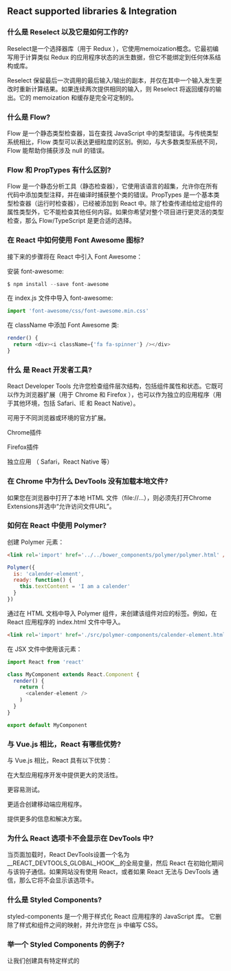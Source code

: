 ## React supported libraries & Integration

### 什么是 Reselect 以及它是如何工作的?

Reselect是一个选择器库（用于 Redux ），它使用memoization概念。它最初编写用于计算类似 Redux 的应用程序状态的派生数据，但它不能绑定到任何体系结构或库。

Reselect 保留最后一次调用的最后输入/输出的副本，并仅在其中一个输入发生更改时重新计算结果。如果连续两次提供相同的输入，则 Reselect 将返回缓存的输出。它的 memoization 和缓存是完全可定制的。

### 什么是 Flow?

Flow 是一个静态类型检查器，旨在查找 JavaScript 中的类型错误。与传统类型系统相比，Flow 类型可以表达更细粒度的区别。例如，与大多数类型系统不同，Flow 能帮助你捕获涉及 null 的错误。

### Flow 和 PropTypes 有什么区别?

Flow 是一个静态分析工具（静态检查器），它使用该语言的超集，允许你在所有代码中添加类型注释，并在编译时捕获整个类的错误。PropTypes 是一个基本类型检查器（运行时检查器），已经被添加到 React 中。除了检查传递给给定组件的属性类型外，它不能检查其他任何内容。如果你希望对整个项目进行更灵活的类型检查，那么 Flow/TypeScript 是更合适的选择。

### 在 React 中如何使用 Font Awesome 图标?

接下来的步骤将在 React 中引入 Font Awesome：

安装 font-awesome:

```js
$ npm install --save font-awesome
```

在 index.js 文件中导入 font-awesome:

```js
import 'font-awesome/css/font-awesome.min.css'
```

在 className 中添加 Font Awesome 类:
```js
render() {
  return <div><i className={'fa fa-spinner'} /></div>
}
```

### 什么 是 React 开发者工具?

React Developer Tools 允许您检查组件层次结构，包括组件属性和状态。它既可以作为浏览器扩展（用于 Chrome 和 Firefox ），也可以作为独立的应用程序（用于其他环境，包括 Safari、IE 和 React Native）。

可用于不同浏览器或环境的官方扩展。

Chrome插件

Firefox插件

独立应用 （ Safari，React Native 等）

### 在 Chrome 中为什么 DevTools 没有加载本地文件?

如果您在浏览器中打开了本地 HTML 文件（file://...），则必须先打开Chrome Extensions并选中“允许访问文件URL”。

### 如何在 React 中使用 Polymer?

创建 Polymer 元素：

```html
<link rel='import' href='../../bower_components/polymer/polymer.html' />
```
```js
Polymer({
  is: 'calender-element',
  ready: function() {
    this.textContent = 'I am a calender'
  }
})
```

通过在 HTML 文档中导入 Polymer 组件，来创建该组件对应的标签。例如，在 React 应用程序的 index.html 文件中导入。

```html
<link rel='import' href='./src/polymer-components/calender-element.html'>
```

在 JSX 文件中使用该元素：

```js
import React from 'react'

class MyComponent extends React.Component {
  render() {
    return (
      <calender-element />
    )
  }
}

export default MyComponent
```

### 与 Vue.js 相比，React 有哪些优势?
与 Vue.js 相比，React 具有以下优势：

在大型应用程序开发中提供更大的灵活性。

更容易测试。

更适合创建移动端应用程序。

提供更多的信息和解决方案。


### 为什么 React 选项卡不会显示在 DevTools 中?

当页面加载时，React DevTools设置一个名为__REACT_DEVTOOLS_GLOBAL_HOOK__的全局变量，然后 React 在初始化期间与该钩子通信。如果网站没有使用 React，或者如果 React 无法与 DevTools 通信，那么它将不会显示该选项卡。

### 什么是 Styled Components?

styled-components 是一个用于样式化 React 应用程序的 JavaScript 库。 它删除了样式和组件之间的映射，并允许您在 js 中编写 CSS。


### 举一个 Styled Components 的例子?

让我们创建具有特定样式的<Title>和<Wrapper>组件。
```js
import React from 'react'
import styled from 'styled-components'

// Create a <Title> component that renders an <h1> which is centered, red and sized at 1.5em
const Title = styled.h1`
  font-size: 1.5em;
  text-align: center;
  color: palevioletred;
`

// Create a <Wrapper> component that renders a <section> with some padding and a papayawhip background
const Wrapper = styled.section`
  padding: 4em;
  background: papayawhip;
`
```
Title和Wrapper变量现在是可以像任何其他 react 组件一样渲染。

```html
<Wrapper>
  <Title>{'Lets start first styled component!'}</Title>
</Wrapper>
```

### 什么是 Relay?

Relay 是一个 JavaScript 框架，用于使用 React 视图层为 Web 应用程序提供数据层和客户端与服务器之间的通信。

### 如何在 create-react-app 中使用 TypeScript?
当您创建一个新项目带有--scripts-version选项值为react-scripts-ts时便可将 TypeScript 引入。

生成的项目结构如下所示：

my-app/
├─ .gitignore
├─ images.d.ts
├─ node_modules/
├─ public/
├─ src/
│  └─ ...
├─ package.json
├─ tsconfig.json
├─ tsconfig.prod.json
├─ tsconfig.test.json
└─ tslint.json

### 我可以导入一个 SVG 文件作为 React 组件么?

你可以直接将 SVG 作为组件导入，而不是将其作为文件加载。此功能仅在 react-scripts@2.0.0 及更高版本中可用。

```js
import { ReactComponent as Logo } from './logo.svg'

const App = () => (
  <div>
    {/* Logo is an actual react component */}
    <Logo />
  </div>
)
```

### 为什么不建议使用内联引用回调或函数?

如果将 ref 回调定义为内联函数，则在更新期间它将会被调用两次。首先使用 null 值，然后再使用 DOM 元素。这是因为每次渲染的时候都会创建一个新的函数实例，因此 React 必须清除旧的 ref 并设置新的 ref。

```js
class UserForm extends Component {
  handleSubmit = () => {
    console.log("Input Value is: ", this.input.value)
  }

  render () {
   return (
     <form onSubmit={this.handleSubmit}>
       <input
         type='text'
         ref={(input) => this.input = input} /> // Access DOM input in handle submit
       <button type='submit'>Submit</button>
     </form>
   )
 }
}

```

但我们期望的是当组件挂载时，ref 回调只会被调用一次。一个快速修复的方法是使用 ES7 类属性语法定义函数。

```js
class UserForm extends Component {
 handleSubmit = () => {
   console.log("Input Value is: ", this.input.value)
 }

 setSearchInput = (input) => {
   this.input = input
 }

 render () {
   return (
     <form onSubmit={this.handleSubmit}>
       <input
         type='text'
         ref={this.setSearchInput} /> // Access DOM input in handle submit
       <button type='submit'>Submit</button>
     </form>
   )
 }
}
```

### 在 React 中什么是渲染劫持?

渲染劫持的概念是控制一个组件将从另一个组件输出什么的能力。实际上，这意味着你可以通过将组件包装成高阶组件来装饰组件。通过包装，你可以注入额外的属性或产生其他变化，这可能会导致渲染逻辑的更改。实际上它不支持劫持，但通过使用 HOC，你可以使组件以不同的方式工作。

### 什么是 HOC 工厂实现?

在 React 中实现 HOC 有两种主要方式。 1.属性代理（PP）和 2.继承倒置（II）。他们遵循不同的方法来操纵WrappedComponent。

属性代理 在这种方法中，HOC 的 render 方法返回 WrappedComponent 类型的 React 元素。我们通过 HOC 收到 props，因此定义为属性代理。

```js
function ppHOC(WrappedComponent) {
 return class PP extends React.Component {
   render() {
     return <WrappedComponent {...this.props}/>
   }
 }
}
```

继承倒置 在这种方法中，返回的 HOC 类（Enhancer）扩展了 WrappedComponent 。它被称为继承反转，因为它不是扩展一些 Enhancer 类的 WrappedComponent，而是由 Enhancer 被动扩展。 通过这种方式，它们之间的关系似乎是逆的。

```js
function iiHOC(WrappedComponent) {
 return class Enhancer extends WrappedComponent {
   render() {
     return super.render()
   }
 }
}
```

### 如何传递数字给 React 组件?

传递数字时你应该使用 {}，而传递字符串时还需要使用引号：

```js
React.render(<User age={30} department={"IT"} />, document.getElementById('container'));
```

### 我需要将所有状态保存到 Redux 中吗？我应该使用 react 的内部状态吗?

这取决于开发者的决定。即开发人员的工作是确定应用程序的哪种状态，以及每个状态应该存在的位置，有些用户喜欢将每一个数据保存在 Redux 中，以维护其应用程序的完全可序列化和受控。其他人更喜欢在组件的内部状态内保持非关键或UI状态，例如“此下拉列表当前是否打开”。

以下是确定应将哪种数据放入Redux的主要规则：

应用程序的其他部分是否关心此数据？

您是否需要能够基于此原始数据创建更多派生数据？

是否使用相同的数据来驱动多个组件？

能够将此状态恢复到给定时间点（即时间旅行调试）是否对您有价值？

您是否要缓存数据（即，如果已经存在，则使用处于状态的状态而不是重新请求它）？

### 在 React 中 registerServiceWorker 的用途是什么?

默认情况下，React 会为你创建一个没有任何配置的 service worker。Service worker 是一个 Web API，它帮助你缓存资源和其他文件，以便当用户离线或在弱网络时，他/她仍然可以在屏幕上看到结果，因此，它可以帮助你建立更好的用户体验，这是你目前应该了解的关于 Service worker 的内容。

```js
import React from 'react';
import ReactDOM from 'react-dom';
import App from './App';
import registerServiceWorker from './registerServiceWorker';

ReactDOM.render(<App />, document.getElementById('root'));
registerServiceWorker();
```

### React memo 函数是什么?

当类组件的输入属性相同时，可以使用 pureComponent 或 shouldComponentUpdate 来避免组件的渲染。现在，你可以通过把函数组件包装在 React.memo 中来实现相同的功能。

```js
const MyComponent = React.memo(function MyComponent(props) {
 /* only rerenders if props change */
});
```

### React lazy 函数是什么?

使用 React.lazy 函数允许你将动态导入的组件作为常规组件进行渲染。当组件开始渲染时，它会自动加载包含 OtherComponent 的包。它必须返回一个 Promise，该 Promise 解析后为一个带有默认导出 React 组件的模块。

```js
const OtherComponent = React.lazy(() => import('./OtherComponent'));

function MyComponent() {
 return (
   <div>
     <OtherComponent />
   </div>
 );
}
```

注意： React.lazy 和 Suspense 还不能用于服务端渲染。如果要在服务端渲染的应用程序中进行代码拆分，我们仍然建议使用 React Loadable。

### 如何使用 setState 防止不必要的更新?

你可以把状态的当前值与已有的值进行比较，并决定是否重新渲染页面。如果没有更改，你需要返回 null 以阻止渲染，否则返回最新的状态值。例如，用户配置信息组件将按以下方式实现条件渲染：

```js
getUserProfile = user => {
  const latestAddress = user.address;
  this.setState(state => {
    if (state.address === latestAddress) {
      return null;
    } else {
      return { title: latestAddress };
    }
  });
};
```

### 如何在 React 16 版本中渲染数组、字符串和数值?

Arrays: 与旧版本不同的是，在 React 16 中你不需要确保 render 方法必须返回单个元素。通过返回数组，你可以返回多个没有包装元素的同级元素。例如，让我们看看下面的开发人员列表：

```js
const ReactJSDevs = () => {
  return [
    <li key="1">John</li>,
    <li key="2">Jackie</li>,
    <li key="3">Jordan</li>
  ];
}
```

你还可以将此数组项合并到另一个数组组件中：

```js
const JSDevs = () => {
  return (
    <ul>
      <li>Brad</li>
      <li>Brodge</li>
      <ReactJSDevs/>
      <li>Brandon</li>
    </ul>
  );
}
```

Strings and Numbers: 在 render 方法中，你也可以返回字符串和数值类型：

```js
// String
render() {
 return 'Welcome to ReactJS questions';
}
// Number
render() {
 return 2018;
}
```

### 如何在 React 类中使用类字段声明语法?

使用类字段声明可以使 React 类组件更加简洁。你可以在不使用构造函数的情况下初始化本地状态，并通过使用箭头函数声明类方法，而无需额外对它们进行绑定。让我们以一个 counter 示例来演示类字段声明，即不使用构造函数初始化状态且不进行方法绑定：

```js
class Counter extends Component {
  state = { value: 0 };

  handleIncrement = () => {
    this.setState(prevState => ({
      value: prevState.value + 1
    }));
  };

  handleDecrement = () => {
    this.setState(prevState => ({
      value: prevState.value - 1
    }));
  };

  render() {
    return (
      <div>
        {this.state.value}

        <button onClick={this.handleIncrement}>+</button>
        <button onClick={this.handleDecrement}>-</button>
      </div>
    )
  }
}

```

### 什么是 hooks?

Hooks 是一个新的草案，它允许你在不编写类的情况下使用状态和其他 React 特性。让我们来看一个 useState 钩子示例：

```js
import { useState } from 'react';

function Example() {
  // Declare a new state variable, which we'll call "count"
  const [count, setCount] = useState(0);

  return (
    <div>
      <p>You clicked {count} times</p>
      <button onClick={() => setCount(count + 1)}>
        Click me
      </button>
    </div>
  );
}
```

### Hooks 需要遵循什么规则?

为了使用 hooks，你需要遵守两个规则：

仅在顶层的 React 函数调用 hooks。也就是说，你不能在循环、条件或内嵌函数中调用 hooks。这将确保每次组件渲染时都以相同的顺序调用 hooks，并且它会在多个 useState 和 useEffect 调用之间保留 hooks 的状态。

仅在 React 函数中调用 hooks。例如，你不能在常规的 JavaScript 函数中调用 hooks。


### 如何确保钩子遵循正确的使用规则?

React 团队发布了一个名为eslint-plugin-react-hooks的 ESLint 插件，它实施了这两个规则。您可以使用以下命令将此插件添加到项目中，

```t
npm install eslint-plugin-react-hooks@next
```

并在您的 ESLint 配置文件中应用以下配置：

```js
// Your ESLint configuration
{
  "plugins": [
    // ...
    "react-hooks"
  ],
  "rules": {
    // ...
    "react-hooks/rules-of-hooks": "error"
  }
}
```

### Flux 和 Redux 之间有什么区别?

以下是 Flux 和 Redux 之间的主要区别

Flux	                     Redux

状态是可变的	               状态是不可变的

Store 包含状态和更改逻辑	    存储和更改逻辑是分开的

存在多个 Store	            仅存在一个 Store

所有的 Store 都是断开连接的	  带有分层 reducers 的 Store

它有一个单独的 dispatcher	   没有 dispatcher 的概念

React 组件监测 Store	      容器组件使用连接函数

### React Router V4 有什么好处?

以下是 React Router V4 模块的主要优点：

在React Router v4（版本4）中，API完全与组件有关。路由器可以显示为单个组件（），它包装特定的子路由器组件（）。

您无需手动设置历史记录。路由器模块将通过使用组件包装路由来处理历史记录。

通过仅添加特定路由器模块（Web，core 或 native）来减少应用大小。

### 您能描述一下 componentDidCatch 生命周期方法签名吗?

在后代层级的组件抛出错误后，将调用componentDidCatch生命周期方法。该方法接收两个参数：

error: - 抛出的错误对象

info: - 具有 componentStack 键的对象，包含有关哪个组件引发错误的信息。

方法结构如下：

```js
componentDidCatch(error, info)
```

### 在哪些情况下，错误边界不会捕获错误?

以下是错误边界不起作用的情况：

在事件处理器内。

setTimeout 或 requestAnimationFrame 回调中的异步代码。

在服务端渲染期间。

错误边界代码本身中引发错误时。

### 为什么事件处理器不需要错误边界?

错误边界不会捕获事件处理程序中的错误。与 render 方法或生命周期方法不同，在渲染期间事件处理器不会被执行或调用。

如果仍然需要在事件处理程序中捕获错误，请使用下面的常规 JavaScript try/catch 语句：

```js
class MyComponent extends React.Component {
  constructor(props) {
    super(props);
    this.state = { error: null };
  }

  handleClick = () => {
    try {
      // Do something that could throw
    } catch (error) {
      this.setState({ error });
    }
  }

  render() {
    if (this.state.error) {
      return <h1>Caught an error.</h1>
    }
    return <div onClick={this.handleClick}>Click Me</div>
  }
}
```

上面的代码使用普通的 JavaScript try/catch 块而不是错误边界来捕获错误。

### try catch 与错误边界有什么区别?

Try catch 块使用命令式代码，而错误边界则是使用在屏幕上呈现声明性代码。

例如，以下是使用声明式代码的 try/catch 块：

```js
try {
  showButton();
} catch (error) {
  // ...
}
```

而错误边界包装的声明式代码如下：

```html
<ErrorBoundary>
  <MyComponent />
</ErrorBoundary>

```

因此，如果在组件树深处某个位置组件的 componentDidUpdate 方法中，发生了由 setState 引发的错误，它仍然会正确地冒泡到最近的错误边界。

### React 16 中未捕获的错误的行为是什么?

在 React 16 中，未被任何错误边界捕获的错误将导致整个 React 组件树的卸载。这一决定背后的原因是，与其显示已损坏的界面，不如完全移除它。例如，对于支付应用程序来说，显示错误的金额比什么都不提供更糟糕。


### 放置错误边界的正确位置是什么?

错误边界使用的粒度由开发人员根据项目需要决定。你可以遵循这些方法中的任何一种：

可以包装顶层路由组件以显示整个应用程序中常见的错误消息。
你还可以将单个组件包装在错误边界中，以防止它们奔溃时影响到应用程序的其余部分。

### 从错误边界跟踪组件堆栈有什么好处?

除了错误消息和 JavaScript 堆栈，React 16 将使用错误边界的概念显示带有文件名和行号的组件堆栈。例如，BuggyCounter 组件显示组件堆栈信息：

### 在定义类组件时，什么是必须的方法?

在类组件中 render() 方法是唯一需要的方法。也就是说，对于类组件，除了 render() 方法之外的所有方法都是可选的。

### render 方法可能返回的类型是什么?

以下列表是 render 方法返回的类型：

React elements: 用于告诉 React 如何渲染 DOM 节点。它包括 HTML 元素，如 div 和用户定义的元素。

Arrays and fragments: 以数组的形式返回多个元素和包装多个元素的片段。

Portals: 将子元素渲染到不同的 DOM 子树中。

String and numbers: 在 DOM 中将字符串和数字都作为文本节点进行呈现。

Booleans or null: 不会渲染任何内容，但这些类型用于有条件地渲染内容。

### 构造函数的主要目的是什么?

使用构造函数主要有两个目的：

通过将对象分配给 this.state 来初始化本地状态。

用于为组件实例绑定事件处理方法。

例如，下面的代码涵盖了上述两种情况：

```js
constructor(props) {
  super(props);
  // Don't call this.setState() here!
  this.state = { counter: 0 };
  this.handleClick = this.handleClick.bind(this);
}
```

### 是否必须为 React 组件定义构造函数?

不，这不是强制的。也就是说，如果你不需要初始化状态且不需要绑定方法，则你不需要为 React 组件实现一个构造函数。

### 什么是默认属性?

defaultProps 被定义为组件类上的属性，用于设置组件类默认的属性值。它只适用于 undefined 的属性，而不适用于 null 属性。例如，让我们为按钮组件创建默认的 color 属性：

```js
class MyButton extends React.Component {
  // ...
}

MyButton.defaultProps = {
  color: 'red'
};
```

如果未设置 props.color，则会使用默认值 red。 也就是说，每当你试图访问 color 属性时，它都使用默认值。

```js
render() {
   return <MyButton /> ; // props.color will be set to red
 }
```

注意： 如果你提供的是 null 值，它会仍然保留 null 值。

### 为什么不能在 componentWillUnmount 中调用 setState() 方法?

不应在 componentWillUnmount() 中调用 setState()，因为一旦卸载了组件实例，就永远不会再次装载它。


### getDerivedStateFromError 的目的是什么?

在子代组件抛出异常后会调用此生命周期方法。它以抛出的异常对象作为参数，并返回一个值用于更新状态。该生命周期方法的签名如下：

```js
static getDerivedStateFromError(error)
```

让我们举一个包含上述生命周期方法的错误边界示例，来说明 getDerivedStateFromError 的目的：

```js
class ErrorBoundary extends React.Component {
  constructor(props) {
    super(props);
    this.state = { hasError: false };
  }

  static getDerivedStateFromError(error) {
    // Update state so the next render will show the fallback UI.
    return { hasError: true };
  }

  render() {
    if (this.state.hasError) {
      // You can render any custom fallback UI
      return <h1>Something went wrong.</h1>;
    }

    return this.props.children;
  }
}
```

### 当组件重新渲染时顺序执行的方法有哪些?

更新可能由属性或状态的更改引起。在重新渲染组件时，会按以下顺序调用下列方法。

static getDerivedStateFromProps()

shouldComponentUpdate()

render()

getSnapshotBeforeUpdate()

componentDidUpdate()

### 错误处理期间调用哪些方法?

在渲染期间，生命周期方法内或任何子组件的构造函数中出现错误时，将会调用以下方法：

static getDerivedStateFromError()

componentDidCatch()

### displayName 类属性的用途是什么?

displayName 被用于调试信息。通常，你不需要显式设置它，因为它是从定义组件的函数或类的名称推断出来的。如果出于调试目的或在创建高阶组件时显示不同的名称，可能需要显式设置它。

例如，若要简化调试，请选择一个显示名称，以表明它是 withSubscription HOC 的结果。

```js
function withSubscription(WrappedComponent) {
  class WithSubscription extends React.Component {/* ... */}
  WithSubscription.displayName = `WithSubscription(${getDisplayName(WrappedComponent)})`;
  return WithSubscription;
}

function getDisplayName(WrappedComponent) {
  return WrappedComponent.displayName || WrappedComponent.name || 'Component';
}
```

### unmountComponentAtNode 方法的目的是什么?

此方法可从 react-dom 包中获得，它从 DOM 中移除已装载的 React 组件，并清除其事件处理程序和状态。如果容器中没有装载任何组件，则调用此函数将不起任何作用。如果组件已卸载，则返回 true；如果没有要卸载的组件，则返回 false。该方法的签名如下：

```js
ReactDOM.unmountComponentAtNode(container)
```

### 什么是代码拆分?

Code-Splitting 是 Webpack 和 Browserify 等打包工具所支持的一项功能，它可以创建多个 bundles，并可以在运行时动态加载。React 项目支持通过 dynamic import() 特性进行代码拆分。例如，在下面的代码片段中，它将使 moduleA.js 及其所有唯一依赖项作为单独的块，仅当用户点击 'Load' 按钮后才加载。

#### moduleA.js

```js
const moduleA = 'Hello';

export { moduleA };
```

#### App.js

```js
import React, { Component } from 'react';

class App extends Component {
  handleClick = () => {
    import('./moduleA')
      .then(({ moduleA }) => {
        // Use moduleA
      })
      .catch(err => {
        // Handle failure
      });
  };

  render() {
    return (
      <div>
        <button onClick={this.handleClick}>Load</button>
      </div>
    );
  }
}

export default App;
```

### 严格模式有什么好处?

在下面的情况下， 将有所帮助：

使用 unsafe lifecycle methods 标识组件。

有关 legacy string ref API 用法发出警告。

检测无法预测的 side effects。

检测 legacy context API。

有关已弃用的 findDOMNode 用法的警告。

### 什么是 Keyed Fragments ?

使用显式 React.Fragment 语法声明的片段可能具有 key 。一般用例是将集合映射到片段数组，如下所示，

```js
function Glossary(props) {
  return (
    <dl>
      {props.items.map(item => (
        // Without the `key`, React will fire a key warning
        <React.Fragment key={item.id}>
          <dt>{item.term}</dt>
          <dd>{item.description}</dd>
        </React.Fragment>
      ))}
    </dl>
  );
}
```

### React 支持所有的 HTML 属性么?

从 React 16 开始，完全支持标准或自定义 DOM 属性。由于 React 组件通常同时使用自定义和与 DOM 相关的属性，因此 React 与 DOM API 一样都使用 camelCase 约定。让我们对标准 HTML 属性采取一些措施：

```html
<div tabIndex="-1" />      // Just like node.tabIndex DOM API
<div className="Button" /> // Just like node.className DOM API
<input readOnly={true} />  // Just like node.readOnly DOM API
```
除了特殊情况外，这些属性的工作方式与相应的 HTML 属性类似。它还支持所有 SVG 属性。

### HOC 有哪些限制?

除了它的好处之外，高阶组件还有一些注意事项。 以下列出的几个注意事项:

1 不要在渲染方法中使用HOC： 建议不要将 HOC 应用于组件的 render 方法中的组件。

```js
render() {
  // A new version of EnhancedComponent is created on every render
  // EnhancedComponent1 !== EnhancedComponent2
  const EnhancedComponent = enhance(MyComponent);
  // That causes the entire subtree to unmount/remount each time!
  return <EnhancedComponent />;
}
```
上述代码通过重新装载，将导致该组件及其所有子组件状态丢失，会影响到性能。正确的做法应该是在组件定义之外应用 HOC ，以便仅生成一次生成的组件

2 静态方法必须复制： 将 HOC 应用于组件时，新组件不具有原始组件的任何静态方法

```js
// Define a static method
WrappedComponent.staticMethod = function() {/*...*/}
// Now apply a HOC
const EnhancedComponent = enhance(WrappedComponent);

// The enhanced component has no static method
typeof EnhancedComponent.staticMethod === 'undefined' // true
```

您可以通过在返回之前将方法复制到输入组件上来解决此问题

```js
function enhance(WrappedComponent) {
  class Enhance extends React.Component {/*...*/}
  // Must know exactly which method(s) to copy :(
  Enhance.staticMethod = WrappedComponent.staticMethod;
  return Enhance;
}
```

3 Refs 不会被往下传递 对于HOC，您需要将所有属性传递给包装组件，但这对于 refs 不起作用。这是因为 ref 并不是一个类似于 key 的属性。在这种情况下，您需要使用 React.forwardRef API。

### 如何在 DevTools 中调试 forwardRefs?

React.forwardRef接受渲染函数作为参数，DevTools 使用此函数来确定为 ref 转发组件显示的内容。例如，如果您没有使用 displayName 属性命名 render 函数，那么它将在 DevTools 中显示为“ForwardRef”，

```js
const WrappedComponent = React.forwardRef((props, ref) => {
  return <LogProps {...props} forwardedRef={ref} />;
});
```

但如果你命名 render 函数，那么它将显示为 “ForwardRef(myFunction)”

```js
const WrappedComponent = React.forwardRef(
  function myFunction(props, ref) {
    return <LogProps {...props} forwardedRef={ref} />;
  }
);
```

作为替代方案，您还可以为 forwardRef 函数设置 displayName 属性，

```js
function logProps(Component) {
  class LogProps extends React.Component {
    // ...
  }

  function forwardRef(props, ref) {
    return <LogProps {...props} forwardedRef={ref} />;
  }

  // Give this component a more helpful display name in DevTools.
  // e.g. "ForwardRef(logProps(MyComponent))"
  const name = Component.displayName || Component.name;
  forwardRef.displayName = `logProps(${name})`;

  return React.forwardRef(forwardRef);
}
```

### x什么时候组件的 props 属性默认为 true?

如果没有传递属性值，则默认为 true。此行为可用，以便与 HTML 的行为匹配。例如，下面的表达式是等价的：

```html
<MyInput autocomplete />

<MyInput autocomplete={true} />
```

注意： 不建议使用此方法，因为它可能与 ES6 对象 shorthand 混淆（例如，{name}，它是{ name:name } 的缩写）

### 什么是 NextJS 及其主要特征?

Next.js 是一个流行的轻量级框架，用于使用 React 构建静态和服务端渲染应用程序。它还提供样式和路由解决方案。以下是 NextJS 提供的主要功能：

默认服务端渲染

自动代码拆分以加快页面加载速度

简单的客户端路由 (基于页面)

基于 Webpack 的开发环境支持 (HMR)

能够使用 Express 或任何其他 Node.js HTTP 服务器

可自定义你自己的 Babel 和 Webpack 配置

### 如何将事件处理程序传递给组件?

可以将事件处理程序和其他函数作为属性传递给子组件。它可以在子组件中使用，如下所示：

```html
<button onClick={this.handleClick}>
```

### 在渲染方法中使用箭头函数好么?

是的，你可以用。它通常是向回调函数传递参数的最简单方法。但在使用时需要优化性能。

```js
class Foo extends Component {
  handleClick() {
    console.log('Click happened');
  }
  render() {
    return <button onClick={() => this.handleClick()}>Click Me</button>;
  }
}
```

注意： 组件每次渲染时，在 render 方法中的箭头函数都会创建一个新的函数，这可能会影响性能。

### 如何防止函数被多次调用?

如果你使用一个事件处理程序，如 onClick or onScroll 并希望防止回调被过快地触发，那么你可以限制回调的执行速度。

这可以通过以下可能的方式实现：

Throttling: 基于时间的频率进行更改。例如，它可以使用 lodash 的 _.throttle 函数。

Debouncing: 在一段时间不活动后发布更改。例如，可以使用 lodash 的 _.debounce 函数。

RequestAnimationFrame throttling: 基于 requestAnimationFrame 的更改。例如，可以使用 raf-schd。

注意：_.debounce， _.throttle 和 raf-schd 都提供了一个 cancel 方法来取消延迟回调。所以需要调用 componentWillUnmount，或者对代码进行检查来保证在延迟函数有效期间内组件始终挂载。

### JSX 如何防止注入攻击?

React DOM 会在渲染 JSX 中嵌入的任何值之前对其进行转义。因此，它确保你永远不能注入任何未在应用程序中显式写入的内容。

```js
const name = response.potentiallyMaliciousInput;
const element = <h1>{name}</h1>;
```

这样可以防止应用程序中的XSS（跨站点脚本）攻击。

### 如何更新已渲染的元素?

通过将新创建的元素传递给 ReactDOM 的 render 方法，可以实现 UI 更新。例如，让我们举一个滴答时钟的例子，它通过多次调用 render 方法来更新时间：

```js
function tick() {
  const element = (
    <div>
      <h1>Hello, world!</h1>
      <h2>It is {new Date().toLocaleTimeString()}.</h2>
    </div>
  );
  ReactDOM.render(element, document.getElementById('root'));
}

setInterval(tick, 1000);
```

### 你怎么说 props 是只读的?

当你将组件声明为函数或类时，它决不能修改自己的属性。让我们来实现一个 capital 的函数：

```js
function capital(amount, interest) {
   return amount + interest;
}
```

上面的函数称为“纯”函数，因为它不会尝试更改输入，并总是为相同的输入返回相同的结果。因此，React 有一条规则，即“所有 React 组件的行为都必须像纯函数一样”。

### 你认为状态更新是如何合并的?

当你在组件中调用 setState() 方法时，React 会将提供的对象合并到当前状态。例如，让我们以一个使用帖子和评论详细信息的作为状态变量的 Facebook 用户为例：

```js
constructor(props) {
    super(props);
    this.state = {
      posts: [],
      comments: []
    };
  }
```

现在，你可以独立调用 setState() 方法，单独更新状态变量：

```js
 componentDidMount() {
    fetchPosts().then(response => {
      this.setState({
        posts: response.posts
      });
    });

    fetchComments().then(response => {
      this.setState({
        comments: response.comments
      });
    });
  }
```

如上面的代码段所示，this.setState({comments}) 只会更新 comments 变量，而不会修改或替换 posts 变量。

